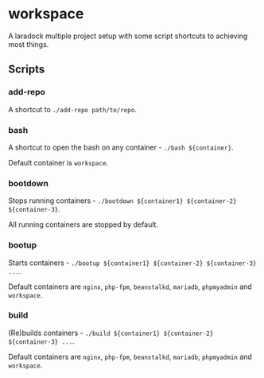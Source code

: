# workspace
A laradock multiple project setup with some script shortcuts to achieving most things.

## Scripts

### add-repo

A shortcut to `./add-repo path/to/repo`.

### bash

A shortcut to open the bash on any container - `./bash ${container}`.

Default container is `workspace`.

### bootdown

Stops running containers - `./bootdown ${container1} ${container-2} ${container-3}`.

All running containers are stopped by default.

### bootup

Starts containers - `./bootup ${container1} ${container-2} ${container-3} ...`.

Default containers are `nginx`, `php-fpm`, `beanstalkd`, `mariadb`, `phpmyadmin` and `workspace`.

### build

(Re)builds containers - `./build ${container1} ${container-2} ${container-3} ...`.

Default containers are `nginx`, `php-fpm`, `beanstalkd`, `mariadb`, `phpmyadmin` and `workspace`.
